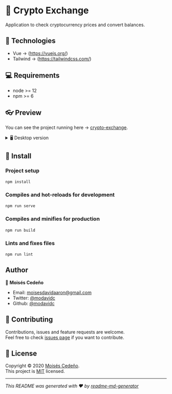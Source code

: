 # 📌 Crypto Exchange

Application to check cryptocurrency prices and convert balances. 

## 🔨 Technologies

* Vue → (https://vuejs.org/)
* Tailwind → (https://tailwindcss.com/)

## 💻 Requirements

* node >= 12 
* npm >= 6

## 👓 Preview

You can see the project running here → [crypto-exchange](https://crypto-exchange-vue.web.app).

<details>
    <summary>🖥 Desktop version </summary>

    - Home: 

![](public/screenshots/desktop_1.png)

    - Crypto Coin Detail: 

![](public/screenshots/desktop_2.png)

</details>

## 🚀 Install

### Project setup

```
npm install
```

### Compiles and hot-reloads for development

```
npm run serve
```

### Compiles and minifies for production

```
npm run build
```

### Lints and fixes files

```
npm run lint
```

## Author

👤 **Moisés Cedeño**

- Email: [moisesdavidaaron@gmail.com](mailto:moisesdavidaaron@gmail.com)
- Twitter: [@modavidc](https://twitter.com/modavidc)
- Github: [@modavidc](https://github.com/modavidc)

## 🤝 Contributing

Contributions, issues and feature requests are welcome.<br />
Feel free to check [issues page](https://github.com/modavidc/crypto-exchange/issues) if you want to contribute.<br />

## 📝 License

Copyright © 2020 [Moisés Cedeño](https://github.com/modavidc).<br />
This project is [MIT](https://github.com/kefranabg/readme-md-generator/blob/master/LICENSE) licensed.

---

_This README was generated with ❤️ by [readme-md-generator](https://github.com/kefranabg/readme-md-generator)_
